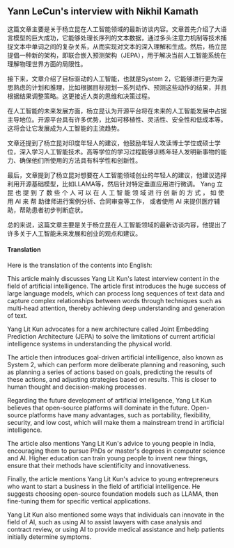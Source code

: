 ## Yann LeCun's interview with Nikhil Kamath

这篇文章主要是关于杨立昆在人工智能领域的最新访谈内容。文章首先介绍了大语言模型的巨大成功，它能够处理长序列的文本数据，通过多头注意力机制等技术捕捉文本中单词之间的复杂关系，从而实现对文本的深入理解和生成。然后，杨立昆提倡一种新的架构，即联合嵌入预测架构（JEPA），用于解决当前人工智能系统在理解物理世界方面的局限性。

接下来，文章介绍了目标驱动的人工智能，也就是System 2，它能够进行更为深思熟虑的计划和推理，比如根据目标规划一系列动作、预测这些动作的结果，并且根据结果调整策略。这更接近人类的思维和决策过程。

在人工智能的未来发展方面，杨立昆认为开源平台将在未来的人工智能发展中占据主导地位。开源平台具有许多优势，比如可移植性、灵活性、安全性和低成本等。这将会让它发展成为人工智能的主流趋势。

文章还提到了杨立昆对印度年轻人的建议，他鼓励年轻人攻读博士学位或硕士学位，深入学习人工智能技术。高等学位的学习过程能够训练年轻人发明新事物的能力、确保他们所使用的方法具有科学性和创新性。

最后，文章提到了杨立昆对想要在人工智能领域创业的年轻人的建议，他建议选择利用开源基础模型，比如LLAMA等，然后针对特定垂直应用进行微调。 Yang 立昆 也 提 到 了 数 些 个 人 可 以 在 人 工 智 能 领 域 进 行 创 新 的 方 式 ， 如 使用 AI 来 帮 助律师进行案例分析、合同审查等工作， 或者使用 AI 来提供医疗辅助，帮助患者初步判断症状。

总的来说，这篇文章主要是关于杨立昆在人工智能领域的最新访谈内容，他提出了许多关于人工智能未来发展和创业的观点和建议。

#### Translation 

Here is the translation of the contents into English:

This article mainly discusses Yang Lit Kun's latest interview content in the field of artificial intelligence. The article first introduces the huge success of large language models, which can process long sequences of text data and capture complex relationships between words through techniques such as multi-head attention, thereby achieving deep understanding and generation of text.

Yang Lit Kun advocates for a new architecture called Joint Embedding Prediction Architecture (JEPA) to solve the limitations of current artificial intelligence systems in understanding the physical world.

The article then introduces goal-driven artificial intelligence, also known as System 2, which can perform more deliberate planning and reasoning, such as planning a series of actions based on goals, predicting the results of these actions, and adjusting strategies based on results. This is closer to human thought and decision-making processes.

Regarding the future development of artificial intelligence, Yang Lit Kun believes that open-source platforms will dominate in the future. Open-source platforms have many advantages, such as portability, flexibility, security, and low cost, which will make them a mainstream trend in artificial intelligence.

The article also mentions Yang Lit Kun's advice to young people in India, encouraging them to pursue PhDs or master's degrees in computer science and AI. Higher education can train young people to invent new things, ensure that their methods have scientificity and innovativeness.

Finally, the article mentions Yang Lit Kun's advice to young entrepreneurs who want to start a business in the field of artificial intelligence. He suggests choosing open-source foundation models such as LLAMA, then fine-tuning them for specific vertical applications.

Yang Lit Kun also mentioned some ways that individuals can innovate in the field of AI, such as using AI to assist lawyers with case analysis and contract review, or using AI to provide medical assistance and help patients initially determine symptoms.